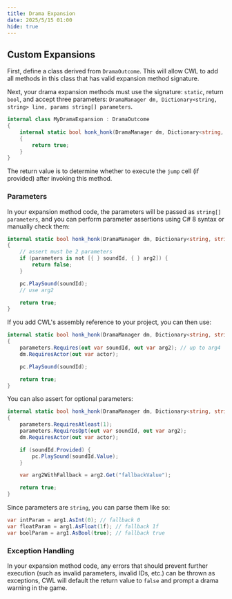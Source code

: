```yaml
---
title: Drama Expansion
date: 2025/5/15 01:00
hide: true
---
```


## Custom Expansions

First, define a class derived from `DramaOutcome`. This will allow CWL to add all methods in this class that has valid expansion method signature.

Next, your drama expansion methods must use the signature: `static`, return `bool`, and accept three parameters: `DramaManager dm, Dictionary<string, string> line, params string[] parameters`.

```cs
internal class MyDramaExpansion : DramaOutcome
{
    internal static bool honk_honk(DramaManager dm, Dictionary<string, string> line, params string[] parameters)
    {
        return true;
    }
}
```

The return value is to determine whether to execute the `jump` cell (if provided) after invoking this method.

### Parameters

In your expansion method code, the parameters will be passed as `string[] parameters`, and you can perform parameter assertions using C# 8 syntax or manually check them:

```cs
internal static bool honk_honk(DramaManager dm, Dictionary<string, string> line, params string[] parameters)
{
    // assert must be 2 parameters
    if (parameters is not [{ } soundId, { } arg2]) {
        return false;
    }

    pc.PlaySound(soundId);
    // use arg2

    return true;
}
```

If you add CWL's assembly reference to your project, you can then use:

```cs
internal static bool honk_honk(DramaManager dm, Dictionary<string, string> line, params string[] parameters)
{
    parameters.Requires(out var soundId, out var arg2); // up to arg4
    dm.RequiresActor(out var actor);

    pc.PlaySound(soundId);

    return true;
}
```

You can also assert for optional parameters:

```cs
internal static bool honk_honk(DramaManager dm, Dictionary<string, string> line, params string[] parameters)
{
    parameters.RequiresAtleast(1);
    parameters.RequiresOpt(out var soundId, out var arg2);
    dm.RequiresActor(out var actor);

    if (soundId.Provided) {
        pc.PlaySound(soundId.Value);
    }

    var arg2WithFallback = arg2.Get("fallbackValue");

    return true;
}
```

Since parameters are `string`, you can parse them like so:

```cs
var intParam = arg1.AsInt(0); // fallback 0
var floatParam = arg1.AsFloat(1f); // fallback 1f
var boolParam = arg1.AsBool(true); // fallback true
```

### Exception Handling

In your expansion method code, any errors that should prevent further execution (such as invalid parameters, invalid IDs, etc.) can be thrown as exceptions, CWL will default the return value to `false` and prompt a drama warning in the game.
